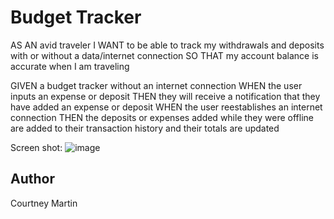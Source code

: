 # Budget Tracker

AS AN avid traveler
I WANT to be able to track my withdrawals and deposits with or without a data/internet connection
SO THAT my account balance is accurate when I am traveling 


GIVEN a budget tracker without an internet connection
WHEN the user inputs an expense or deposit
THEN they will receive a notification that they have added an expense or deposit
WHEN the user reestablishes an internet connection
THEN the deposits or expenses added while they were offline are added to their transaction history and their totals are updated


Screen shot:
![image](https://user-images.githubusercontent.com/94499329/166574072-d24ca69f-8c23-4d47-b0e0-d8a439ab1bfe.png)



## Author

Courtney Martin

